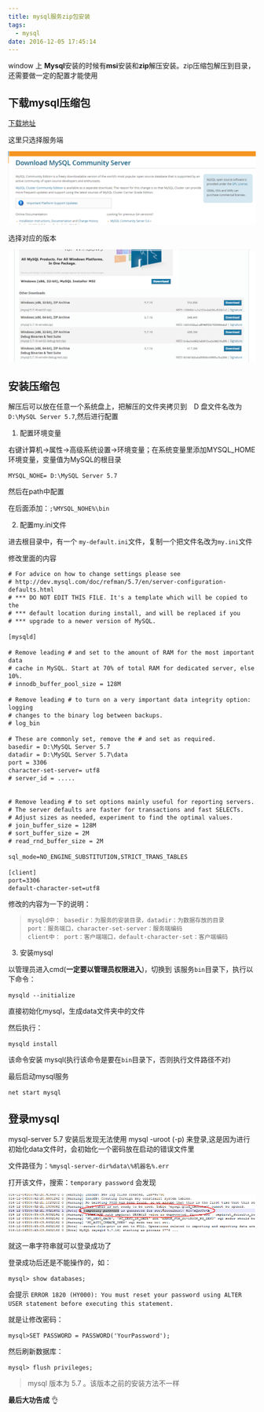 ```yaml
---
title: mysql服务zip包安装
tags:
  - mysql
date: 2016-12-05 17:45:14
---
```



window 上 **Mysql**安装的时候有**msi**安装和**zip**解压安装。zip压缩包解压到目录，还需要做一定的配置才能使用

<!--more-->

## 下载mysql压缩包

[下载地址](http://dev.mysql.com/downloads/mysql/)

这里只选择服务端

![mysqlserver](/images/mysql服务zip包安装/mysql-down.png)

选择对应的版本

![mysqlversion](/images/mysql服务zip包安装/mysql-version.png)

## 安装压缩包

解压后可以放在任意一个系统盘上，把解压的文件夹拷贝到　D 盘文件名改为 `D:\MySQL Server 5.7`,然后进行配置

1. 配置环境变量

右键计算机->属性->高级系统设置->环境变量；在系统变量里添加MYSQL_HOME环境变量，变量值为MySQL的根目录

`MYSQL_NOHE= D:\MySQL Server 5.7`

然后在path中配置

在后面添加：`;%MYSQL_NOHE%\bin`


2. 配置my.ini文件

进去根目录中，有一个 `my-default.ini`文件，复制一个把文件名改为`my.ini`文件

修改里面的内容

```
# For advice on how to change settings please see
# http://dev.mysql.com/doc/refman/5.7/en/server-configuration-defaults.html
# *** DO NOT EDIT THIS FILE. It's a template which will be copied to the
# *** default location during install, and will be replaced if you
# *** upgrade to a newer version of MySQL.

[mysqld]

# Remove leading # and set to the amount of RAM for the most important data
# cache in MySQL. Start at 70% of total RAM for dedicated server, else 10%.
# innodb_buffer_pool_size = 128M

# Remove leading # to turn on a very important data integrity option: logging
# changes to the binary log between backups.
# log_bin

# These are commonly set, remove the # and set as required.
basedir = D:\MySQL Server 5.7
datadir = D:\MySQL Server 5.7\data
port = 3306
character-set-server= utf8
# server_id = .....


# Remove leading # to set options mainly useful for reporting servers.
# The server defaults are faster for transactions and fast SELECTs.
# Adjust sizes as needed, experiment to find the optimal values.
# join_buffer_size = 128M
# sort_buffer_size = 2M
# read_rnd_buffer_size = 2M 

sql_mode=NO_ENGINE_SUBSTITUTION,STRICT_TRANS_TABLES 

[client]
port=3306
default-character-set=utf8
```

修改的内容为一下的说明：
>     mysqld中： basedir：为服务的安装目录，datadir：为数据存放的目录
>     port：服务端口，character-set-server：服务端编码
>     client中： port：客户端端口，default-character-set：客户端编码

3. 安装mysql

以管理员进入cmd(**一定要以管理员权限进入**)，切换到 该服务`bin`目录下，执行以下命令：

`mysqld --initialize`

直接初始化mysql，生成data文件夹中的文件

然后执行：

`mysqld install`

该命令安装 mysql(执行该命令是要在`bin`目录下，否则执行文件路径不对) 

最后启动mysql服务

`net start mysql`

## 登录mysql

 mysql-server 5.7 安装后发现无法使用 mysql -uroot (-p) 来登录,这是因为进行初始化data文件时，会初始化一个密码放在启动的错误文件里
 
 文件路径为：`%mysql-server-dir%data\%机器名%.err`
 
 打开该文件，搜索：`temporary password` 会发现
 
 ![初始密码](/images/mysql服务zip包安装/password.png)
 
 就这一串字符串就可以登录成功了
 
 登录成功后还是不能操作的，如：
 
 `mysql> show databases;`
 
 会提示
 `ERROR 1820 (HY000): You must reset your password using ALTER USER statement before executing this statement.`
 
 就是让修改密码：
 
 `mysql>SET PASSWORD = PASSWORD('YourPassword');`
 
 然后刷新数据库：
 
 `mysql> flush privileges;`
 
 >mysql 版本为 5.7 。该版本之前的安装方法不一样
 
 **最后大功告成** :ok_hand:
